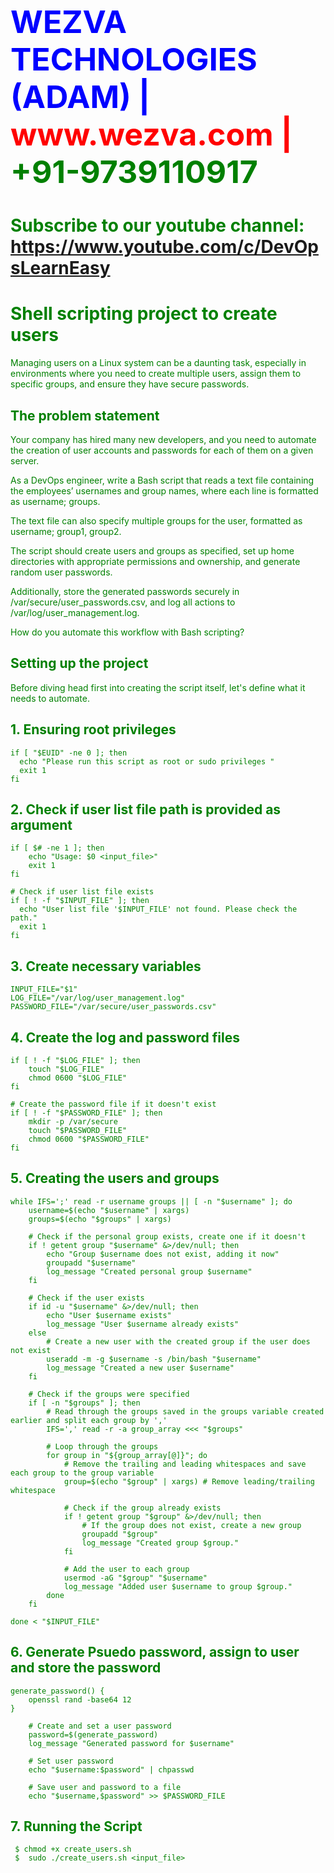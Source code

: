 
<html><body><h1 style="font-size:50px;color:blue;">WEZVA TECHNOLOGIES (ADAM) | <font style="color:red;"> www.wezva.com | <font style="color:green;"> +91-9739110917 </h1>
<h1> Subscribe to our youtube channel: 
<a href="https://www.youtube.com/c/DevOpsLearnEasy">https://www.youtube.com/c/DevOpsLearnEasy</a> </h1>
</body></html>

# Shell scripting project to create users

Managing users on a Linux system can be a daunting task, especially in environments where you need to create multiple users, assign them to specific groups, and ensure they have secure passwords. 

## The problem statement

Your company has hired many new developers, and you need to automate the creation of user accounts and passwords for each of them on a given server.

As a DevOps engineer, write a Bash script that reads a text file containing the employees’ usernames and group names, where each line is formatted as username; groups.

The text file can also specify multiple groups for the user, formatted as username; group1, group2.

The script should create users and groups as specified, set up home directories with appropriate permissions and ownership, and generate random user passwords.

Additionally, store the generated passwords securely in /var/secure/user_passwords.csv, and log all actions to /var/log/user_management.log.

How do you automate this workflow with Bash scripting?

## Setting up the project
Before diving head first into creating the script itself, let's define what it needs to automate.


## 1. Ensuring root privileges
```
if [ "$EUID" -ne 0 ]; then
  echo "Please run this script as root or sudo privileges "
  exit 1
fi
```

## 2. Check if user list file path is provided as argument
```
if [ $# -ne 1 ]; then
    echo "Usage: $0 <input_file>"
    exit 1
fi

# Check if user list file exists
if [ ! -f "$INPUT_FILE" ]; then
  echo "User list file '$INPUT_FILE' not found. Please check the path."
  exit 1
fi
```

## 3. Create necessary variables
```
INPUT_FILE="$1"
LOG_FILE="/var/log/user_management.log"
PASSWORD_FILE="/var/secure/user_passwords.csv"
```

## 4. Create the log and password files
```
if [ ! -f "$LOG_FILE" ]; then
    touch "$LOG_FILE"
    chmod 0600 "$LOG_FILE"
fi

# Create the password file if it doesn't exist
if [ ! -f "$PASSWORD_FILE" ]; then
    mkdir -p /var/secure
    touch "$PASSWORD_FILE"
    chmod 0600 "$PASSWORD_FILE"
fi
```
## 5. Creating the users and groups
```
while IFS=';' read -r username groups || [ -n "$username" ]; do
    username=$(echo "$username" | xargs)
    groups=$(echo "$groups" | xargs)

    # Check if the personal group exists, create one if it doesn't
    if ! getent group "$username" &>/dev/null; then
        echo "Group $username does not exist, adding it now"
        groupadd "$username"
        log_message "Created personal group $username"
    fi

    # Check if the user exists
    if id -u "$username" &>/dev/null; then
        echo "User $username exists"
        log_message "User $username already exists"
    else
        # Create a new user with the created group if the user does not exist
        useradd -m -g $username -s /bin/bash "$username"
        log_message "Created a new user $username"
    fi

    # Check if the groups were specified
    if [ -n "$groups" ]; then
        # Read through the groups saved in the groups variable created earlier and split each group by ','
        IFS=',' read -r -a group_array <<< "$groups"

        # Loop through the groups
        for group in "${group_array[@]}"; do
            # Remove the trailing and leading whitespaces and save each group to the group variable
            group=$(echo "$group" | xargs) # Remove leading/trailing whitespace

            # Check if the group already exists
            if ! getent group "$group" &>/dev/null; then
                # If the group does not exist, create a new group
                groupadd "$group"
                log_message "Created group $group."
            fi

            # Add the user to each group
            usermod -aG "$group" "$username"
            log_message "Added user $username to group $group."
        done
    fi

done < "$INPUT_FILE"
```

## 6. Generate Psuedo password, assign to user and store the password
```
generate_password() {
    openssl rand -base64 12
}

    # Create and set a user password
    password=$(generate_password)
    log_message "Generated password for $username"

    # Set user password
    echo "$username:$password" | chpasswd

    # Save user and password to a file
    echo "$username,$password" >> $PASSWORD_FILE
```

## 7. Running the Script
```
 $ chmod +x create_users.sh
 $  sudo ./create_users.sh <input_file>
```


